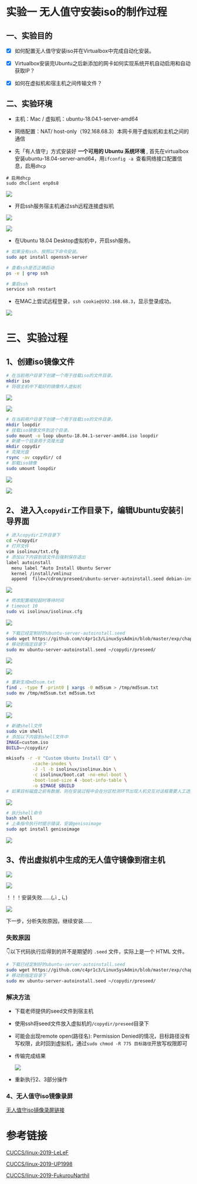 # 实验一 无人值守安装iso的制作过程

## 一、实验目的

- [x] 如何配置无人值守安装iso并在Virtualbox中完成自动化安装。

- [x] Virtualbox安装完Ubuntu之后新添加的网卡如何实现系统开机自动启用和自动获取IP？

- [x] 如何在虚拟机和宿主机之间传输文件？

## 二、实验环境

- 主机：Mac / 虚拟机：ubuntu-18.04.1-server-amd64

- 网络配置：NAT/ host-only（192.168.68.3）本网卡用于虚拟机和主机之间的通信

- 先「有人值守」方式安装好 **一个可用的 Ubuntu 系统环境** , 首先在virtualbox安装ubuntu-18.04-server-amd64，用```ifconfig -a ```查看网络接口配置信息，启用```dhcp```

```shell
# 启用dhcp
sudo dhclient enp0s8
```

![](/0x01/images/dhc.jpg)

- 开启ssh服务宿主机通过ssh远程连接虚拟机

![](/0x01/images/Remote_Connection1.jpg)

![](/0x01/images/Remote_Connection2.jpg)

- 在Ubuntu 18.04 Desktop虚拟机中，开启ssh服务。

```bash
# 如果没有ssh，按照以下命令安装。
sudo apt install openssh-server

# 查看ssh是否正确启动
ps -e | grep ssh

# 重启ssh
service ssh restart
```

- 在MAC上尝试远程登录，`ssh cookie@192.168.68.3`，显示登录成功。

![](/0x01/images/ssh.jpg)

# 三、实验过程

## 1、创建iso镜像文件

```bash
# 在当前用户目录下创建一个用于挂载iso的文件目录。
mkdir iso
# 将宿主机中下载好的镜像传入虚拟机
```

![](/0x01/images/trans_iso_in.jpg)

![](/0x01/images/ls_iso.jpg)



```bash
# 在当前用户目录下创建一个用于挂载iso的文件目录。
mkdir loopdir
# 挂载iso镜像文件到这个目录。
sudo mount -o loop ubuntu-18.04.1-server-amd64.iso loopdir
# 新建一个目录用于克隆光盘
mkdir copydir
# 克隆光盘
rsync -av copydir/ cd
# 卸载iso镜像
sudo umount loopdir
```

![](/0x01/images/mount_iso.jpg)

![](/0x01/images/ls_mount_iso.jpg)



## 2、 进入入`copydir`工作目录下，编辑Ubuntu安装引导界面

```bash
# 进入copydir工作目录下
cd ~/copydir
# 打开文件
vim isolinux/txt.cfg
# 添加以下内容到该文件后强制保存退出
label autoinstall
  menu label ^Auto Install Ubuntu Server
  kernel /install/vmlinuz
  append  file=/cdrom/preseed/ubuntu-server-autoinstall.seed debian-installer/locale=en_US console-setup/layoutcode=us keyboard-configuration/layoutcode=us console-setup/ask_detect=false localechooser/translation/warn-light=true localechooser/translation/warn-severe=true initrd=/install/initrd.gz root=/dev/ram rw quiet
```

![](/0x01/images/auto_install.jpg)



```bash
# 修改配置缩短超时等待时间
# timeout 10
sudo vi isolinux/isolinux.cfg
```

![](/0x01/images/time_out.jpg)

```bash
# 下载已经定制好的ubuntu-server-autoinstall.seed
sudo wget https://github.com/c4pr1c3/LinuxSysAdmin/blob/master/exp/chap0x01/cd-rom/preseed/ubuntu-server-autoinstall.seed
# 移动到指定目录下
sudo mv ubuntu-server-autoinstall.seed ~/copydir/preseed/
```

![](/0x01/images/down_seed.jpg)

![](/0x01/images/ls_seed.jpg)



```bash
# 重新生成md5sum.txt
find . -type f -print0 | xargs -0 md5sum > /tmp/md5sum.txt
sudo mv /tmp/md5sum.txt md5sum.txt
```

![](/0x01/images/md5sum.jpg)

![](/0x01/images/ls_md5sum.jpg)



```bash
# 新建shell文件
sudo vim shell
# 添加以下内容到shell文件中
IMAGE=custom.iso
BUILD=~/copydir/

mkisofs -r -V "Custom Ubuntu Install CD" \
          -cache-inodes \
          -J -l -b isolinux/isolinux.bin \
          -c isolinux/boot.cat -no-emul-boot \
          -boot-load-size 4 -boot-info-table \
          -o $IMAGE $BUILD
# 如果目标磁盘之前有数据，则在安装过程中会在分区检测环节出现人机交互对话框需要人工选择
```

![](/0x01/images/shell.jpg)



```bash
# 执行shell命令
bash shell
# 上条指令执行时提示错误，安装genisoimage
sudo apt install genisoimage
```

![](/0x01/images/bash_shell.jpg)



## 3、传出虚拟机中生成的无人值守镜像到宿主机

![](/0x01/images/trans_iso_out.jpg)

![](/0x01/images/ls_out_iso.jpg)

！！！安装失败……(｡ì _ í｡) 

![](/0x01/images/fail.jpg)

下一步，分析失败原因，继续安装……

### 失败原因

👇以下代码执行后得到的并不是期望的 `.seed` 文件，实际上是一个 HTML 文件。

```bash
# 下载已经定制好的ubuntu-server-autoinstall.seed
sudo wget https://github.com/c4pr1c3/LinuxSysAdmin/blob/master/exp/chap0x01/cd-rom/preseed/ubuntu-server-autoinstall.seed
# 移动到指定目录下
sudo mv ubuntu-server-autoinstall.seed ~/copydir/preseed/
```

### 解决方法

- 下载老师提供的seed文件到宿主机

- 使用ssh将seed文件放入虚拟机的`/copydir/preseed`目录下

- 可能会出现remote open(路径名): Permission Denied的情况，目标路径没有写权限，此时回到虚拟机，通过`sudo chmod -R 775 目标路径`开放写权限即可

- 传输完成结果

  ![](/0x01/images/ls_seed.jpg)

- 重新执行2、3部分操作

### 4、无人值守iso镜像录屏

[无人值守iso镜像录屏链接](http://www.iqiyi.com/w_19s6w3qp3t.html)

# 参考链接

[CUCCS/linux-2019-LeLeF](https://github.com/CUCCS/linux-2019-LeLeF/blob/29769e9d5195105c5c54a22e0d7edd0400f95f3d/chap0x01VirtualBox%20无人值守安装Unbuntu系统实验/chap0x01%20VirtualBox%20无人值守安装Unbuntu系统实验.md)

[CUCCS/linux-2019-UP1998](https://github.com/CUCCS/linux-2019-UP1998/blob/135d24f24d2e73ab6b9b79e6219193c40a466120/linux-1/linux-1.md)

[CUCCS/linux-2019-FukurouNarthil](https://github.com/CUCCS/linux-2019-FukurouNarthil/blob/68242ef682cd9466c23013e7bcc82ecf8dc5ec53/exp0x01/exp0x01.md)

